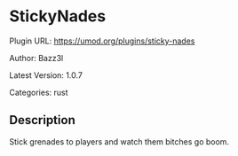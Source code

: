 # StickyNades

Plugin URL: https://umod.org/plugins/sticky-nades

Author: Bazz3l

Latest Version: 1.0.7

Categories: rust

## Description

Stick grenades to players and watch them bitches go boom.
